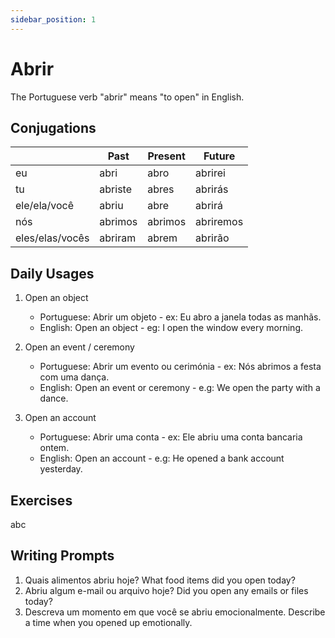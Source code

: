 ```yaml
---
sidebar_position: 1
---
```


# Abrir

The Portuguese verb "abrir" means "to open" in English.

## Conjugations

|                 | Past    | Present | Future    |
| --------------- | ------- | ------- | --------- |
| eu              | abri    | abro    | abrirei   |
| tu              | abriste | abres   | abrirás   |
| ele/ela/você    | abriu   | abre    | abrirá    |
| nós             | abrimos | abrimos | abriremos |
| eles/elas/vocês | abriram | abrem   | abrirão   |

## Daily Usages

1. Open an object

   - Portuguese: Abrir um objeto - ex: Eu abro a janela todas as manhãs.
   - English: Open an object - eg: I open the window every morning.

2. Open an event / ceremony

   - Portuguese: Abrir um evento ou cerimónia - ex: Nós abrimos a festa com uma dança.
   - English: Open an event or ceremony - e.g: We open the party with a dance.

3. Open an account

   - Portuguese: Abrir uma conta - ex: Ele abriu uma conta bancaria ontem.
   - English: Open an account - e.g: He opened a bank account yesterday.

## Exercises

abc

## Writing Prompts

1. Quais alimentos abriu hoje? What food items did you open today?
2. Abriu algum e-mail ou arquivo hoje? Did you open any emails or files today?
3. Descreva um momento em que você se abriu emocionalmente. Describe a time when you opened up emotionally.
